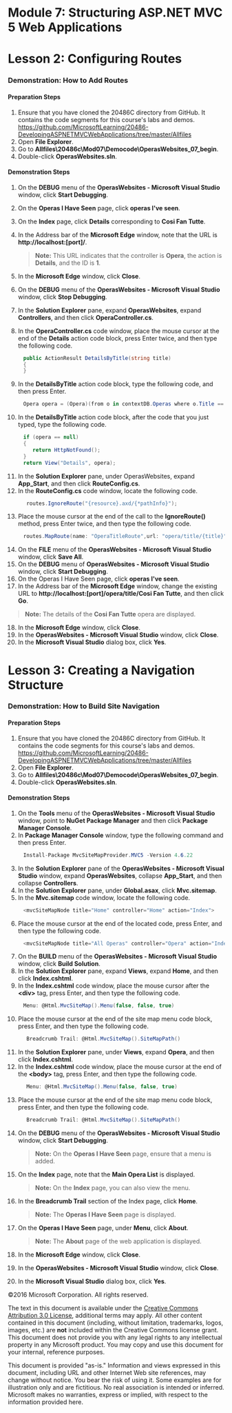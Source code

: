 ﻿# Module 7: Structuring ASP.NET MVC 5 Web Applications

# Lesson 2: Configuring Routes

### Demonstration: How to Add Routes

#### Preparation Steps

1. Ensure that you have cloned the 20486C directory from GitHub. It contains the code segments for this course's labs and demos. https://github.com/MicrosoftLearning/20486-DevelopingASPNETMVCWebApplications/tree/master/Allfiles
2. Open **File Explorer**.
3. Go to **Allfiles\20486c\Mod07\Democode\OperasWebsites_07_begin**.
4. Double-click **OperasWebsites.sln**.

#### Demonstration Steps

1. On the **DEBUG** menu of the **OperasWebsites - Microsoft Visual Studio** window, click **Start Debugging**.
2. On the **Operas I Have Seen** page, click **operas I&#39;ve seen**.
3. On the **Index** page, click **Details** corresponding to **Cosi Fan Tutte**.
4. In the Address bar of the **Microsoft Edge** window, note that the URL is **http://localhost:[port]/**.

   >**Note:** This URL indicates that the controller is **Opera**, the action is **Details**, and the ID is **1**.

5. In the **Microsoft Edge** window, click **Close**.
6. On the **DEBUG** menu of the **OperasWebsites - Microsoft Visual Studio** window, click **Stop Debugging**.
7. In the **Solution Explorer** pane, expand **OperasWebsites**, expand **Controllers**, and then click **OperaController.cs**.
8. In the **OperaController.cs** code window, place the mouse cursor at the end of the **Details** action code block, press Enter twice, and then type the following code.

  ```cs
       public ActionResult DetailsByTitle(string title)
       {
       }
```
9. In the **DetailsByTitle** action code block, type the following code, and then press Enter.

  ```cs
       Opera opera = (Opera)(from o in contextDB.Operas where o.Title == title select o).FirstOrDefault();      
```
10. In the **DetailsByTitle** action code block, after the code that you just typed, type the following code.

  ```cs
       if (opera == null)
       {
          return HttpNotFound();
       }
       return View("Details", opera);
```
11. In the **Solution Explorer** pane, under OperasWebsites, expand **App_Start**, and then click **RouteConfig.cs**.
12. In the **RouteConfig.cs** code window, locate the following code.

  ```cs
        routes.IgnoreRoute("{resource}.axd/{*pathInfo}");
```
13. Place the mouse cursor at the end of the call to the **IgnoreRoute()** method, press Enter twice, and then type the following code.

  ```cs
       routes.MapRoute(name: "OperaTitleRoute",url: "opera/title/{title}",defaults: new { controller = "Opera", action ="DetailsByTitle" });     
```
14. On the **FILE** menu of the **OperasWebsites - Microsoft Visual Studio** window, click **Save All**.
15. On the **DEBUG** menu of **OperasWebsites - Microsoft Visual Studio** window, click **Start Debugging**.
16. On the Operas I Have Seen page, click **operas I&#39;ve seen**.
17. In the Address bar of the **Microsoft Edge** window, change the existing URL to **http://localhost:[port]/opera/title/Cosi Fan Tutte**, and then click **Go**.

   >**Note:** The details of the **Cosi Fan Tutte** opera are displayed.

18. In the **Microsoft Edge** window, click **Close**.
19. In the **OperasWebsites - Microsoft Visual Studio** window, click **Close**.
20. In the **Microsoft Visual Studio** dialog box, click **Yes**.

# Lesson 3: Creating a Navigation Structure

### Demonstration: How to Build Site Navigation

#### Preparation Steps

1. Ensure that you have cloned the 20486C directory from GitHub. It contains the code segments for this course's labs and demos. https://github.com/MicrosoftLearning/20486-DevelopingASPNETMVCWebApplications/tree/master/Allfiles 
2. Open **File Explorer**.
3. Go to **Allfiles\20486c\Mod07\Democode\OperasWebsites_07_begin**.
4. Double-click **OperasWebsites.sln**.

#### Demonstration Steps

1. On the **Tools** menu of the **OperasWebsites - Microsoft Visual Studio** window, point to **NuGet Package Manager** and then click **Package Manager Console**.
2. In **Package Manager Console** window, type the following command and then press Enter.

  ```cs
       Install-Package MvcSiteMapProvider.MVC5 -Version 4.6.22
```
3. In the **Solution Explorer** pane of the **OperasWebsites - Microsoft Visual Studio** window, expand **OperasWebsites**, collapse **App_Start**, and then collapse **Controllers**.
4. In the **Solution Explorer** pane, under **Global.asax**, click **Mvc.sitemap**.
5. In the **Mvc.sitemap** code window, locate the following code.

  ```cs
       <mvcSiteMapNode title="Home" controller="Home" action="Index">
```
6. Place the mouse cursor at the end of the located code, press Enter, and then type the following code.

  ```cs
       <mvcSiteMapNode title="All Operas" controller="Opera" action="Index" key="AllOperas" />
```
7. On the **BUILD** menu of the **OperasWebsites - Microsoft Visual Studio** window, click **Build Solution**.
8. In the **Solution Explorer** pane, expand **Views**, expand **Home**, and then click **Index.cshtml**.
9. In the **Index.cshtml** code window, place the mouse cursor after the **&lt;div&gt;** tag, press Enter, and then type the following code.

  ```cs
       Menu: @Html.MvcSiteMap().Menu(false, false, true)
```
10. Place the mouse cursor at the end of the site map menu code block, press Enter, and then type the following code.

  ```cs
        Breadcrumb Trail: @Html.MvcSiteMap().SiteMapPath()
```
11. In the **Solution Explorer** pane, under **Views**, expand **Opera**, and then click **Index.cshtml**.
12. In the **Index.cshtml** code window, place the mouse cursor at the end of the **&lt;body&gt;** tag, press Enter, and then type the following code.

  ```cs
        Menu: @Html.MvcSiteMap().Menu(false, false, true)
```
13. Place the mouse cursor at the end of the site map menu code block, press Enter, and then type the following code.

  ```cs
        Breadcrumb Trail: @Html.MvcSiteMap().SiteMapPath()
```
14. On the **DEBUG** menu of the **OperasWebsites - Microsoft Visual Studio** window, click **Start Debugging**.

    >**Note:** On the **Operas I Have Seen** page, ensure that a menu is added.

15. On the **Index** page, note that the **Main Opera List** is displayed.

    >**Note:** On the **Index** page, you can also view the menu.

16. In the **Breadcrumb Trail** section of the Index page, click **Home**.

    >**Note:** The **Operas I Have Seen** page is displayed.

17. On the **Operas I Have Seen** page, under **Menu**, click **About**.

    >**Note:** The **About** page of the web application is displayed.

18. In the **Microsoft Edge** window, click **Close**.
19. In the **OperasWebsites - Microsoft Visual Studio** window, click **Close**.
20. In the **Microsoft Visual Studio** dialog box, click **Yes**.

©2016 Microsoft Corporation. All rights reserved.

The text in this document is available under the  [Creative Commons Attribution 3.0 License](https://creativecommons.org/licenses/by/3.0/legalcode), additional terms may apply. All other content contained in this document (including, without limitation, trademarks, logos, images, etc.) are  **not**  included within the Creative Commons license grant. This document does not provide you with any legal rights to any intellectual property in any Microsoft product. You may copy and use this document for your internal, reference purposes.

This document is provided &quot;as-is.&quot; Information and views expressed in this document, including URL and other Internet Web site references, may change without notice. You bear the risk of using it. Some examples are for illustration only and are fictitious. No real association is intended or inferred. Microsoft makes no warranties, express or implied, with respect to the information provided here.
